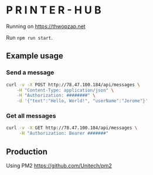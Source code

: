 # P R I N T E R - H U B

Running on https://thwopzap.net

Run `npm run start`.


## Example usage

### Send a message

```bash
curl -v -X POST http://78.47.100.184/api/messages \
    -H "Content-Type: application/json" \
    -H "Authorization: ########" \
    -d '{"text":"Hello, World!", "userName":"Jerome"}'
```

### Get all messages

```bash
curl -v -X GET http://78.47.100.184/api/messages \
     -H "Authorization: Bearer #######"
```

## Production

Using PM2 https://github.com/Unitech/pm2
